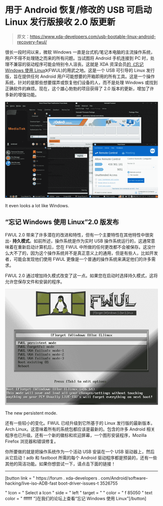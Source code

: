 # 用于 Android 恢复/修改的 USB 可启动 Linux 发行版接收 2.0 版更新

> 原文：<https://www.xda-developers.com/usb-bootable-linux-android-recovery-fwul/>

很长一段时间以来，微软 Windows 一直是台式机/笔记本电脑的主流操作系统，用户不得不处理随之而来的所有问题。当试图将 Android 手机连接到 PC 时，处理不兼容的驱动程序可能会特别令人沮丧。这就是 XDA 资深会员[的《](https://forum.xda-developers.com/member.php?u=5545101)[忘记 Windows 使用 Linux](https://www.xda-developers.com/forget-windows-use-linux-is-a-usb-bootable-distro-for-your-android-recovery-needs-xda-spotlight/)》(FWUL)的用武之地。这是一个 USB 可引导的 Linux 发行版，旨在提供任何 Android 用户可能想要的开箱即用的所有工具。这是一个操作系统，针对的是那些想要摆弄或恢复他们设备的人，而不是处理 Windows 或找到正确软件的麻烦。现在，这个雄心勃勃的项目获得了 2.0 版本的更新，增加了许多新的增强功能。

 <picture>![](img/3f20d5942f6c4bdb27243b3c2e74ba46.png)</picture> 

It even looks a lot like Windows.

## “忘记 Windows 使用 Linux”2.0 版发布

FWUL 2.0 带来了许多潜在的改进和特性，但有一个主要特性在其他特性中很突出- **持久模式**。如前所述，操作系统是作为实时 USB 操作系统运行的，这通常意味着在重新启动计算机后，您在 FWUL 中所做的任何更改都不会被保存。这没什么大不了的，因为这个操作系统并不是真正意义上的通用，但是有些人，比如开发者，可能会发现他们使用 FWUL 更像是一个普通的操作系统来满足他们的许多需求。

FWUL 2.0 通过增加持久模式改变了这一点。如果您在启动时选择持久模式，这将允许您保存文件和安装的程序。

 <picture>![](img/831150221f8ea52da9201be44761cdb2.png)</picture> 

The new persistent mode.

还有一些较小的变化。FWUL 已经升级到它所基于的 Linux 发行版的最新版本，Arch Linux。这意味着所有的系统包都应该是最新的。包含的许多 Android 相关程序也已升级。还有一个新的徽标和欢迎屏幕，一个图形安装程序，Mozilla Firefox 浏览器和错误修复。

你所要做的就是把操作系统作为一个活动 USB 安装在一个 USB 驱动器上，然后从它启动！adb 和 fastboot 所需的每个 Android 驱动程序都是预装的，还有一些其他的简洁功能。如果你想尝试一下，请点击下面的链接！

* * *

[button link = " https://forum . xda-developers . com/Android/software-hacking/live-iso-ADB-fast boot-driver-issues-t 3526755

" Icon = " Select a Icon " side = " left " target = " " color = " f 85050 " text color = " ffffff "]在我们的论坛上查看“忘记 Windows 使用 Linux”[/button]